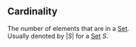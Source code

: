 ## Cardinality  
The number of elements that are in a [Set](./Set.md).  
Usually denoted by $|S|$ for a [Set](./Set.md) $S$.